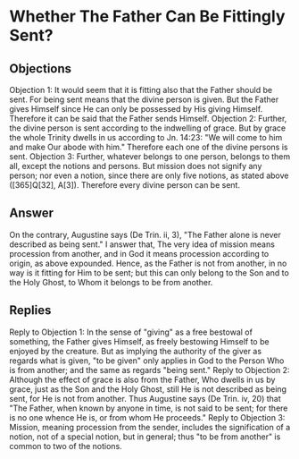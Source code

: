 # Whether The Father Can Be Fittingly Sent?
## Objections
Objection 1: It would seem that it is fitting also that the Father should be sent. For being sent means that the divine person is given. But the Father gives Himself since He can only be possessed by His giving Himself. Therefore it can be said that the Father sends Himself.
Objection 2: Further, the divine person is sent according to the indwelling of grace. But by grace the whole Trinity dwells in us according to Jn. 14:23: "We will come to him and make Our abode with him." Therefore each one of the divine persons is sent.
Objection 3: Further, whatever belongs to one person, belongs to them all, except the notions and persons. But mission does not signify any person; nor even a notion, since there are only five notions, as stated above ([365]Q[32], A[3]). Therefore every divine person can be sent.
## Answer
On the contrary, Augustine says (De Trin. ii, 3), "The Father alone is never described as being sent."
I answer that, The very idea of mission means procession from another, and in God it means procession according to origin, as above expounded. Hence, as the Father is not from another, in no way is it fitting for Him to be sent; but this can only belong to the Son and to the Holy Ghost, to Whom it belongs to be from another.
## Replies
Reply to Objection 1: In the sense of "giving" as a free bestowal of something, the Father gives Himself, as freely bestowing Himself to be enjoyed by the creature. But as implying the authority of the giver as regards what is given, "to be given" only applies in God to the Person Who is from another; and the same as regards "being sent."
Reply to Objection 2: Although the effect of grace is also from the Father, Who dwells in us by grace, just as the Son and the Holy Ghost, still He is not described as being sent, for He is not from another. Thus Augustine says (De Trin. iv, 20) that "The Father, when known by anyone in time, is not said to be sent; for there is no one whence He is, or from whom He proceeds."
Reply to Objection 3: Mission, meaning procession from the sender, includes the signification of a notion, not of a special notion, but in general; thus "to be from another" is common to two of the notions.